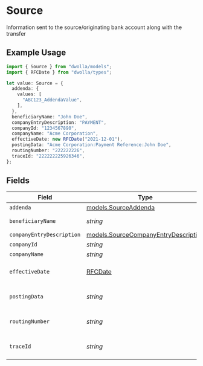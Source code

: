 # Source

Information sent to the source/originating bank account along with the transfer

## Example Usage

```typescript
import { Source } from "dwolla/models";
import { RFCDate } from "dwolla/types";

let value: Source = {
  addenda: {
    values: [
      "ABC123_AddendaValue",
    ],
  },
  beneficiaryName: "John Doe",
  companyEntryDescription: "PAYMENT",
  companyId: "1234567890",
  companyName: "Acme Corporation",
  effectiveDate: new RFCDate("2021-12-01"),
  postingData: "Acme Corporation:Payment Reference:John Doe",
  routingNumber: "222222226",
  traceId: "222222225926346",
};
```

## Fields

| Field                                                                                                                                           | Type                                                                                                                                            | Required                                                                                                                                        | Description                                                                                                                                     | Example                                                                                                                                         |
| ----------------------------------------------------------------------------------------------------------------------------------------------- | ----------------------------------------------------------------------------------------------------------------------------------------------- | ----------------------------------------------------------------------------------------------------------------------------------------------- | ----------------------------------------------------------------------------------------------------------------------------------------------- | ----------------------------------------------------------------------------------------------------------------------------------------------- |
| `addenda`                                                                                                                                       | [models.SourceAddenda](../models/sourceaddenda.md)                                                                                              | :heavy_minus_sign:                                                                                                                              | Contains addenda information for the transfer                                                                                                   |                                                                                                                                                 |
| `beneficiaryName`                                                                                                                               | *string*                                                                                                                                        | :heavy_minus_sign:                                                                                                                              | Beneficiary of the transaction's name. In general, should match the user onboarded to the Platform's name                                       | John Doe                                                                                                                                        |
| `companyEntryDescription`                                                                                                                       | [models.SourceCompanyEntryDescription](../models/sourcecompanyentrydescription.md)                                                              | :heavy_minus_sign:                                                                                                                              | Describes the purpose of the transaction                                                                                                        | PAYMENT                                                                                                                                         |
| `companyId`                                                                                                                                     | *string*                                                                                                                                        | :heavy_minus_sign:                                                                                                                              | Numeric identifier of originator                                                                                                                | 1234567890                                                                                                                                      |
| `companyName`                                                                                                                                   | *string*                                                                                                                                        | :heavy_minus_sign:                                                                                                                              | Name of the originator                                                                                                                          | Acme Corporation                                                                                                                                |
| `effectiveDate`                                                                                                                                 | [RFCDate](../types/rfcdate.md)                                                                                                                  | :heavy_minus_sign:                                                                                                                              | The date when the ACH transaction becomes effective, formatted as YYYY-MM-DD. This is typically the settlement date for the transaction         | 2021-12-01                                                                                                                                      |
| `postingData`                                                                                                                                   | *string*                                                                                                                                        | :heavy_minus_sign:                                                                                                                              | Suggested memo line format for bank statements, structured as companyName:companyDiscretionaryData:beneficiaryName                              | Acme Corporation:Payment Reference:John Doe                                                                                                     |
| `routingNumber`                                                                                                                                 | *string*                                                                                                                                        | :heavy_minus_sign:                                                                                                                              | Routing number of Originating Depository Financial Institution (ODFI). Identifies the financial institution that originated the ACH transaction | 222222226                                                                                                                                       |
| `traceId`                                                                                                                                       | *string*                                                                                                                                        | :heavy_minus_sign:                                                                                                                              | A unique identifier for tracing the ACH transaction through the banking network. Used for transaction tracking and reconciliation purposes      | 222222225926346                                                                                                                                 |